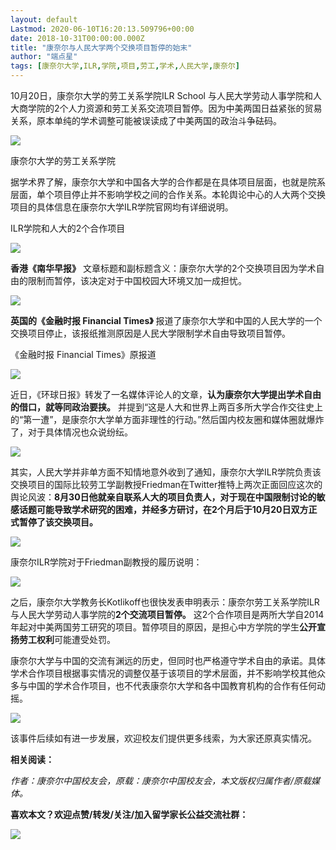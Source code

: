 ```yaml
---
layout: default
Lastmod: 2020-06-10T16:20:13.509796+00:00
date: 2018-10-31T00:00:00.000Z
title: "康奈尔与人民大学两个交换项目暂停的始末"
author: "端点星"
tags: [康奈尔大学,ILR,学院,项目,劳工,学术,人民大学,康奈尔]
---
```


10月20日，康奈尔大学的劳工关系学院ILR School 与人民大学劳动人事学院和人大商学院的2个人力资源和劳工关系交流项目暂停。因为中美两国日益紧张的贸易关系，原本单纯的学术调整可能被误读成了中美两国的政治斗争砝码。

![](https://images.weserv.nl/?url=https%3A//i.loli.net/2018/11/02/5bdc34140f3d8.jpg)

康奈尔大学的劳工关系学院

据学术界了解，康奈尔大学和中国各大学的合作都是在具体项目层面，也就是院系层面，单个项目停止并不影响学校之间的合作关系。本轮舆论中心的人大两个交换项目的具体信息在康奈尔大学ILR学院官网均有详细说明。

ILR学院和人大的2个合作项目

![](https://images.weserv.nl/?url=https%3A//i.loli.net/2018/11/02/5bdc341a32017.jpg)

**香港《南华早报》** 文章标题和副标题含义：康奈尔大学的2个交换项目因为学术自由的限制而暂停，该决定对于中国校园大环境又加一成担忧。

![](https://images.weserv.nl/?url=https%3A//i.loli.net/2018/11/02/5bdc341e1c522.jpg)

**英国的《金融时报 Financial Times》** 报道了康奈尔大学和中国的人民大学的一个交换项目停止，该报纸推测原因是人民大学限制学术自由导致项目暂停。

《金融时报 Financial Times》原报道

![](https://images.weserv.nl/?url=https%3A//i.loli.net/2018/11/02/5bdc3422a7091.jpg)

近日，《环球日报》转发了一名媒体评论人的文章，**认为康奈尔大学提出学术自由的借口，就等同政治要挟。** 并提到“这是人大和世界上两百多所大学合作交往史上的“第一遭”，是康奈尔大学单方面非理性的行动。”然后国内校友圈和媒体圈就爆炸了，对于具体情况也众说纷纭。

![](https://images.weserv.nl/?url=https%3A//i.loli.net/2018/11/02/5bdc3425c1742.jpg)

其实，人民大学并非单方面不知情地意外收到了通知，康奈尔大学ILR学院负责该交换项目的国际比较劳工学副教授Friedman在Twitter推特上两次正面回应这次的舆论风波：**8月30日他就亲自联系人大的项目负责人，对于现在中国限制讨论的敏感话题可能导致学术研究的困难，并经多方研讨，在2个月后于10月20日双方正式暂停了该交换项目。**

![](https://images.weserv.nl/?url=https%3A//i.loli.net/2018/11/02/5bdc342819b05.jpg)

康奈尔ILR学院对于Friedman副教授的履历说明：

![](https://images.weserv.nl/?url=https%3A//i.loli.net/2018/11/02/5bdc342a85ff5.jpg)

之后，康奈尔大学教务长Kotlikoff也很快发表申明表示：康奈尔劳工关系学院ILR与人民大学劳动人事学院的**2个交流项目暂停。** 这2个合作项目是两所大学自2014年起对中美两国劳工研究的项目。暂停项目的原因，是担心中方学院的学生**公开宣扬劳工权利**可能遭受处罚。

康奈尔大学与中国的交流有渊远的历史，但同时也严格遵守学术自由的承诺。具体学术合作项目根据事实情况的调整仅基于该项目的学术层面，并不影响学校其他众多与中国的学术合作项目，也不代表康奈尔大学和各中国教育机构的合作有任何动摇。

![](https://images.weserv.nl/?url=https%3A//i.loli.net/2018/11/02/5bdc342d42403.jpg)

该事件后续如有进一步发展，欢迎校友们提供更多线索，为大家还原真实情况。

**相关阅读：**

_作者：康奈尔中国校友会，原载：康奈尔中国校友会，本文版权归属作者/原载媒体。_

**喜欢本文？欢迎点赞/转发/关注/加入留学家长公益交流社群：**

![](https://images.weserv.nl/?url=https%3A//i.loli.net/2018/11/02/5bdc342e80303.jpg)


